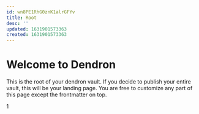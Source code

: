 ```yaml
---
id: wn8PE1RhG0znK1alrGFYv
title: Root
desc: ''
updated: 1631901573363
created: 1631901573363
---
```

# Welcome to Dendron

This is the root of your dendron vault. If you decide to publish your entire vault, this will be your landing page. You are free to customize any part of this page except the frontmatter on top. 

1
